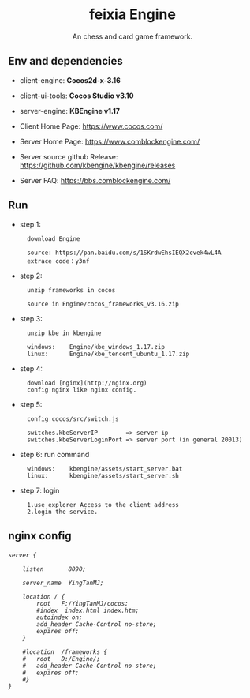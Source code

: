 <h1 align="center">feixia Engine</h1>

<div align="center">
An chess and card game framework.
</div>

## Env and dependencies

- client-engine:	**Cocos2d-x-3.16**
- client-ui-tools:	**Cocos Studio v3.10**
- server-engine:	**KBEngine v1.17**


- Client Home Page: https://www.cocos.com/
- Server Home Page: https://www.comblockengine.com/
- Server source github Release: https://github.com/kbengine/kbengine/releases
- Server FAQ: https://bbs.comblockengine.com/

## Run

- step 1: 

		download Engine
		
		source:	https://pan.baidu.com/s/1SKrdwEhsIEQX2cvek4wL4A   
		extrace code：y3nf
- step 2: 
		
		unzip frameworks in cocos
		
		source in Engine/cocos_frameworks_v3.16.zip
- step 3:

		unzip kbe in kbengine

		windows: 	Engine/kbe_windows_1.17.zip
		linux: 		Engine/kbe_tencent_ubuntu_1.17.zip
- step 4: 

		download [nginx](http://nginx.org)
		config nginx like nginx config.
- step 5: 

		config cocos/src/switch.js

		switches.kbeServerIP 		=> server ip 
		switches.kbeServerLoginPort => server port (in general 20013)
- step 6: 
		run command
		
		windows:	kbengine/assets/start_server.bat
		linux: 		kbengine/assets/start_server.sh
- step 7:
		login
		
		1.use explorer Access to the client address 
		2.login the service.

## nginx config
<h6>

	server {
	
		listen       8090;
		
		server_name  YingTanMJ;
		
		location / {
			root   F:/YingTanMJ/cocos;
			#index  index.html index.htm;
			autoindex on;
			add_header Cache-Control no-store;
			expires off;
		}
		
		#location  /frameworks {
		#   root   D:/Engine/;
		#   add_header Cache-Control no-store;
		#   expires off;
		#}
	}
	
</h6>